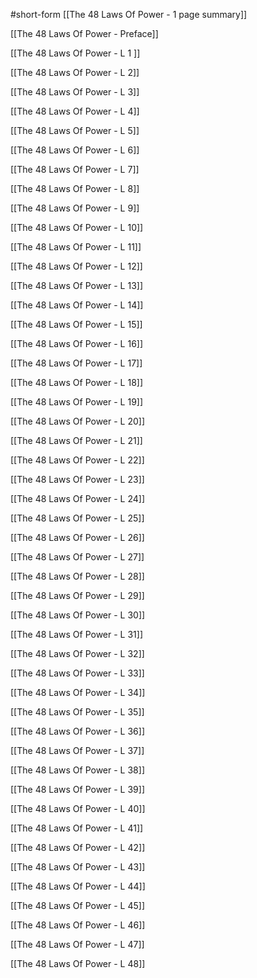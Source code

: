 #short-form 
[[The 48 Laws Of Power - 1 page summary]]

[[The 48 Laws Of Power - Preface]]

[[The 48 Laws Of Power - L 1 ]]

[[The 48 Laws Of Power - L 2]]

[[The 48 Laws Of Power - L 3]]

[[The 48 Laws Of Power - L 4]]

[[The 48 Laws Of Power - L 5]]

[[The 48 Laws Of Power - L 6]]

[[The 48 Laws Of Power - L 7]]

[[The 48 Laws Of Power - L 8]]

[[The 48 Laws Of Power - L 9]]

[[The 48 Laws Of Power - L 10]]

[[The 48 Laws Of Power - L 11]]

[[The 48 Laws Of Power - L 12]]

[[The 48 Laws Of Power - L 13]]

[[The 48 Laws Of Power - L 14]]

[[The 48 Laws Of Power - L 15]]

[[The 48 Laws Of Power - L 16]]

[[The 48 Laws Of Power - L 17]]

[[The 48 Laws Of Power - L 18]]

[[The 48 Laws Of Power - L 19]]

[[The 48 Laws Of Power - L 20]]

[[The 48 Laws Of Power - L 21]]

[[The 48 Laws Of Power - L 22]]

[[The 48 Laws Of Power - L 23]]

[[The 48 Laws Of Power - L 24]]

[[The 48 Laws Of Power - L 25]]

[[The 48 Laws Of Power - L 26]]

[[The 48 Laws Of Power - L 27]]

[[The 48 Laws Of Power - L 28]]

[[The 48 Laws Of Power - L 29]]

[[The 48 Laws Of Power - L 30]]

[[The 48 Laws Of Power - L 31]]

[[The 48 Laws Of Power - L 32]]

[[The 48 Laws Of Power - L 33]]

[[The 48 Laws Of Power - L 34]]

[[The 48 Laws Of Power - L 35]]

[[The 48 Laws Of Power - L 36]]

[[The 48 Laws Of Power - L 37]]

[[The 48 Laws Of Power - L 38]]

[[The 48 Laws Of Power - L 39]]

[[The 48 Laws Of Power - L 40]]

[[The 48 Laws Of Power - L 41]]

[[The 48 Laws Of Power - L 42]]

[[The 48 Laws Of Power - L 43]]

[[The 48 Laws Of Power - L 44]]

[[The 48 Laws Of Power - L 45]]

[[The 48 Laws Of Power - L 46]]

[[The 48 Laws Of Power - L 47]]

[[The 48 Laws Of Power - L 48]]



